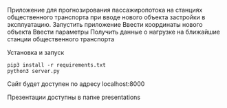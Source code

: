 
Приложение для прогнозирования пассажиропотока на станциях общественного транспорта при вводе нового объекта застройки в эксплуатацию.
Запустить приложение
Ввести координаты нового объекта
Ввести параметры 
Получить данные о нагрузке на ближайшие станции общественного транспорта


Установка и запуск
```
pip3 install -r requirements.txt
python3 server.py
```

Сайт будет доступен по адресу localhost:8000


Презентации доступны в папке presentations

